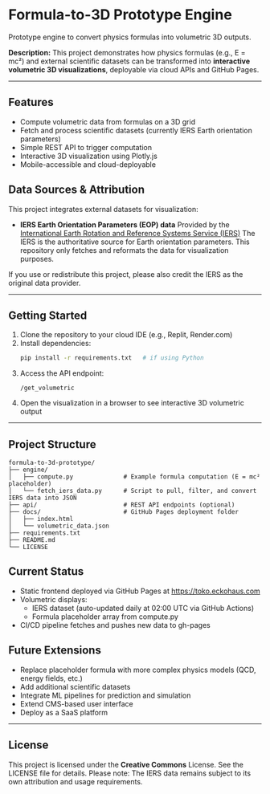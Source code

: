 # Formula-to-3D Prototype Engine
Prototype engine to convert physics formulas into volumetric 3D outputs.

**Description:**  This project demonstrates how physics formulas (e.g., E = mc²) and external scientific datasets can be transformed into **interactive volumetric 3D visualizations**, deployable via cloud APIs and GitHub Pages.

---

## Features
- Compute volumetric data from formulas on a 3D grid
- Fetch and process scientific datasets (currently IERS Earth orientation parameters)
- Simple REST API to trigger computation
- Interactive 3D visualization using Plotly.js
- Mobile-accessible and cloud-deployable

## Data Sources & Attribution
This project integrates external datasets for visualization:

- **IERS Earth Orientation Parameters (EOP) data**
Provided by the [International Earth Rotation and Reference Systems Service (IERS)](https://www.iers.org/IERS/EN/DataProducts/EarthOrientationData/eop.html)
The IERS is the authoritative source for Earth orientation parameters. This repository only fetches and reformats the data for visualization purposes.

If you use or redistribute this project, please also credit the IERS as the original data provider.

---

## Getting Started
1. Clone the repository to your cloud IDE (e.g., Replit, Render.com)
2. Install dependencies:
    ```bash
    pip install -r requirements.txt   # if using Python
    ```
3. Access the API endpoint:
    ```
    /get_volumetric
    ```
4. Open the visualization in a browser to see interactive 3D volumetric output

---

## Project Structure

```
formula-to-3d-prototype/
├── engine/
│   ├── compute.py              # Example formula computation (E = mc² placeholder)
│   └── fetch_iers_data.py      # Script to pull, filter, and convert IERS data into JSON
├── api/                        # REST API endpoints (optional)
├── docs/                       # GitHub Pages deployment folder
│   ├── index.html
│   └── volumetric_data.json
├── requirements.txt
├── README.md
└── LICENSE
```

## Current Status
- Static frontend deployed via GitHub Pages at https://toko.eckohaus.com
- Volumetric displays:
  - IERS dataset (auto-updated daily at 02:00 UTC via GitHub Actions)
  - Formula placeholder array from compute.py
- CI/CD pipeline fetches and pushes new data to gh-pages

## Future Extensions
- Replace placeholder formula with more complex physics models (QCD, energy fields, etc.)
- Add additional scientific datasets
- Integrate ML pipelines for prediction and simulation
- Extend CMS-based user interface
- Deploy as a SaaS platform

---

## License
This project is licensed under the **Creative Commons** License. See the LICENSE file for details.
Please note: The IERS data remains subject to its own attribution and usage requirements.
